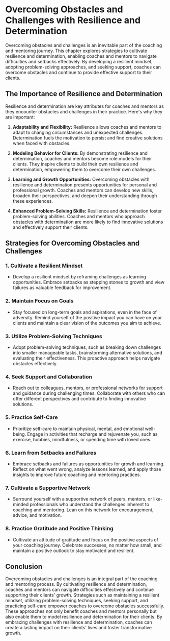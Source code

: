 Overcoming Obstacles and Challenges with Resilience and Determination
=================================================================================

Overcoming obstacles and challenges is an inevitable part of the coaching and mentoring journey. This chapter explores strategies to cultivate resilience and determination, enabling coaches and mentors to navigate difficulties and setbacks effectively. By developing a resilient mindset, adopting problem-solving approaches, and seeking support, coaches can overcome obstacles and continue to provide effective support to their clients.

The Importance of Resilience and Determination
----------------------------------------------

Resilience and determination are key attributes for coaches and mentors as they encounter obstacles and challenges in their practice. Here's why they are important:

1. **Adaptability and Flexibility:** Resilience allows coaches and mentors to adapt to changing circumstances and unexpected challenges. Determination fuels the motivation to persist and find creative solutions when faced with obstacles.

2. **Modeling Behavior for Clients:** By demonstrating resilience and determination, coaches and mentors become role models for their clients. They inspire clients to build their own resilience and determination, empowering them to overcome their own challenges.

3. **Learning and Growth Opportunities:** Overcoming obstacles with resilience and determination presents opportunities for personal and professional growth. Coaches and mentors can develop new skills, broaden their perspectives, and deepen their understanding through these experiences.

4. **Enhanced Problem-Solving Skills:** Resilience and determination foster problem-solving abilities. Coaches and mentors who approach obstacles with determination are more likely to find innovative solutions and effectively support their clients.

Strategies for Overcoming Obstacles and Challenges
--------------------------------------------------

### 1. **Cultivate a Resilient Mindset**

* Develop a resilient mindset by reframing challenges as learning opportunities. Embrace setbacks as stepping stones to growth and view failures as valuable feedback for improvement.

### 2. **Maintain Focus on Goals**

* Stay focused on long-term goals and aspirations, even in the face of adversity. Remind yourself of the positive impact you can have on your clients and maintain a clear vision of the outcomes you aim to achieve.

### 3. **Utilize Problem-Solving Techniques**

* Adopt problem-solving techniques, such as breaking down challenges into smaller manageable tasks, brainstorming alternative solutions, and evaluating their effectiveness. This proactive approach helps navigate obstacles effectively.

### 4. **Seek Support and Collaboration**

* Reach out to colleagues, mentors, or professional networks for support and guidance during challenging times. Collaborate with others who can offer different perspectives and contribute to finding innovative solutions.

### 5. **Practice Self-Care**

* Prioritize self-care to maintain physical, mental, and emotional well-being. Engage in activities that recharge and rejuvenate you, such as exercise, hobbies, mindfulness, or spending time with loved ones.

### 6. **Learn from Setbacks and Failures**

* Embrace setbacks and failures as opportunities for growth and learning. Reflect on what went wrong, analyze lessons learned, and apply those insights to improve future coaching and mentoring practices.

### 7. **Cultivate a Supportive Network**

* Surround yourself with a supportive network of peers, mentors, or like-minded professionals who understand the challenges inherent to coaching and mentoring. Lean on this network for encouragement, advice, and motivation.

### 8. **Practice Gratitude and Positive Thinking**

* Cultivate an attitude of gratitude and focus on the positive aspects of your coaching journey. Celebrate successes, no matter how small, and maintain a positive outlook to stay motivated and resilient.

Conclusion
----------

Overcoming obstacles and challenges is an integral part of the coaching and mentoring process. By cultivating resilience and determination, coaches and mentors can navigate difficulties effectively and continue supporting their clients' growth. Strategies such as maintaining a resilient mindset, utilizing problem-solving techniques, seeking support, and practicing self-care empower coaches to overcome obstacles successfully. These approaches not only benefit coaches and mentors personally but also enable them to model resilience and determination for their clients. By embracing challenges with resilience and determination, coaches can create a lasting impact on their clients' lives and foster transformative growth.
